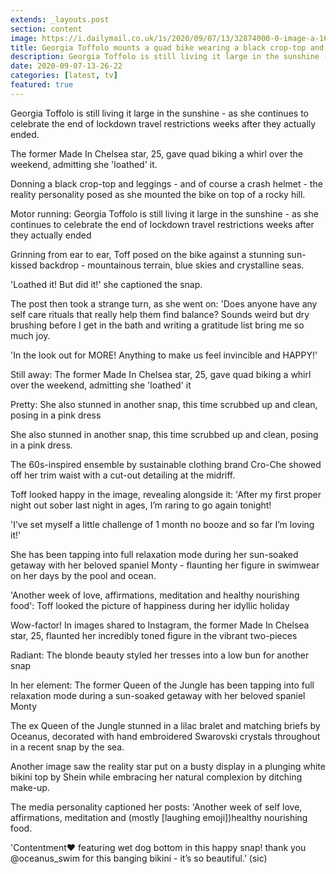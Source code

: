 ```yaml
---
extends: _layouts.post
section: content
image: https://i.dailymail.co.uk/1s/2020/09/07/13/32874000-0-image-a-163_1599481293892.jpg 
title: Georgia Toffolo mounts a quad bike wearing a black crop-top and basks in the sunshine 
description: Georgia Toffolo is still living it large in the sunshine - as she continues to celebrate the end of lockdown travel restrictions weeks after they actually ended. 
date: 2020-09-07-13-26-22 
categories: [latest, tv] 
featured: true 
--- 
```

Georgia Toffolo is still living it large in the sunshine - as she continues to celebrate the end of lockdown travel restrictions weeks after they actually ended.

The former Made In Chelsea star, 25, gave quad biking a whirl over the weekend, admitting she 'loathed' it.

Donning a black crop-top and leggings - and of course a crash helmet - the reality personality posed as she mounted the bike on top of a rocky hill.

Motor running: Georgia Toffolo is still living it large in the sunshine - as she continues to celebrate the end of lockdown travel restrictions weeks after they actually ended

Grinning from ear to ear, Toff posed on the bike against a stunning sun-kissed backdrop - mountainous terrain, blue skies and crystalline seas.

'Loathed it! But did it!' she captioned the snap.

The post then took a strange turn, as she went on: 'Does anyone have any self care rituals that really help them find balance? Sounds weird but dry brushing before I get in the bath and writing a gratitude list bring me so much joy.

'In the look out for MORE! Anything to make us feel invincible and HAPPY!' 

Still away: The former Made In Chelsea star, 25, gave quad biking a whirl over the weekend, admitting she 'loathed' it

Pretty: She also stunned in another snap, this time scrubbed up and clean, posing in a pink dress

She also stunned in another snap, this time scrubbed up and clean, posing in a pink dress. 

The 60s-inspired ensemble by sustainable clothing brand Cro-Che showed off her trim waist with a cut-out detailing at the midriff.

Toff looked happy in the image, revealing alongside it: 'After my first proper night out sober last night in ages, I’m raring to go again tonight!

'I’ve set myself a little challenge of 1 month no booze and so far I’m loving it!'

She has been tapping into full relaxation mode during her sun-soaked getaway with her beloved spaniel Monty - flaunting her figure in swimwear on her days by the pool and ocean.



'Another week of love, affirmations, meditation and healthy nourishing food': Toff looked the picture of happiness during her idyllic holiday

Wow-factor! In images shared to Instagram, the former Made In Chelsea star, 25, flaunted her incredibly toned figure in the vibrant two-pieces 

Radiant: The blonde beauty styled her tresses into a low bun for another snap

In her element: The former Queen of the Jungle has been tapping into full relaxation mode during a sun-soaked getaway with her beloved spaniel Monty 

The ex Queen of the Jungle stunned in a lilac bralet and matching briefs by Oceanus, decorated with hand embroidered Swarovski crystals throughout in a recent snap by the sea.

Another image saw the reality star put on a busty display in a plunging white bikini top by Shein while embracing her natural complexion by ditching make-up.

The media personality captioned her posts: 'Another week of self love, affirmations, meditation and (mostly [laughing emoji])healthy nourishing food. 

'Contentment❤️ featuring wet dog bottom in this happy snap! thank you @oceanus_swim for this banging bikini - it’s so beautiful.' (sic)

